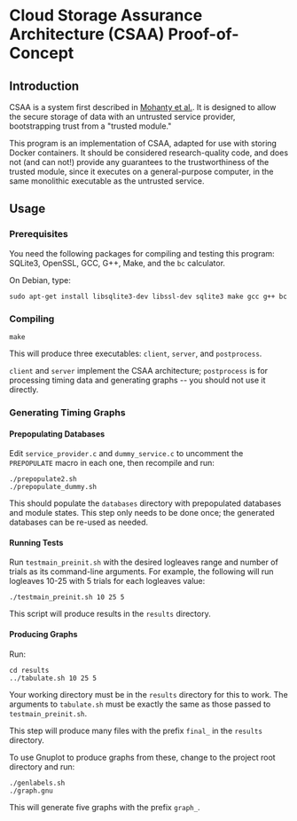 # Cloud Storage Assurance Architecture (CSAA) Proof-of-Concept

## Introduction

CSAA is a system first described in [Mohanty et
al.](https://fwei.tk/csass.pdf). It is designed to allow the secure
storage of data with an untrusted service provider, bootstrapping
trust from a "trusted module."

This program is an implementation of CSAA, adapted for use with
storing Docker containers. It should be considered research-quality
code, and does not (and can not!) provide any guarantees to the
trustworthiness of the trusted module, since it executes on a
general-purpose computer, in the same monolithic executable as the
untrusted service.

## Usage

### Prerequisites

You need the following packages for compiling and testing this
program: SQLite3, OpenSSL, GCC, G++, Make, and the `bc` calculator.

On Debian, type:

```
sudo apt-get install libsqlite3-dev libssl-dev sqlite3 make gcc g++ bc
```

### Compiling

```
make
```

This will produce three executables: `client`, `server`, and `postprocess`.

`client` and `server` implement the CSAA architecture; `postprocess`
is for processing timing data and generating graphs -- you should not
use it directly.

### Generating Timing Graphs

#### Prepopulating Databases

Edit `service_provider.c` and `dummy_service.c` to uncomment the
`PREPOPULATE` macro in each one, then recompile and run:

```
./prepopulate2.sh
./prepopulate_dummy.sh
```

This should populate the `databases` directory with prepopulated
databases and module states. This step only needs to be done once; the
generated databases can be re-used as needed.

#### Running Tests

Run `testmain_preinit.sh` with the desired logleaves range and number
of trials as its command-line arguments. For example, the following
will run logleaves 10-25 with 5 trials for each logleaves value:

```
./testmain_preinit.sh 10 25 5
```

This script will produce results in the `results` directory.

#### Producing Graphs

Run:

```
cd results
../tabulate.sh 10 25 5
```

Your working directory must be in the `results` directory for this to
work. The arguments to `tabulate.sh` must be exactly the same as those
passed to `testmain_preinit.sh`.

This step will produce many files with the prefix `final_` in the
`results` directory.

To use Gnuplot to produce graphs from these, change to the project
root directory and run:

```
./genlabels.sh
./graph.gnu
```

This will generate five graphs with the prefix `graph_`.
